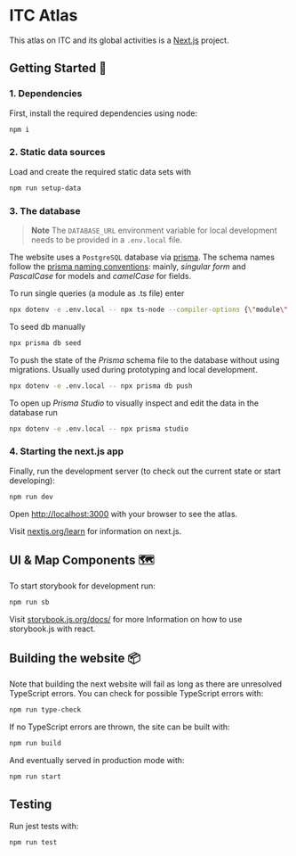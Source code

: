 # ITC Atlas

This atlas on ITC and its global activities is a [Next.js](https://nextjs.org/) project.

## Getting Started 🚀

### 1. Dependencies

First, install the required dependencies using node:

```bash
npm i
```

### 2. Static data sources

Load and create the required static data sets with

```bash
npm run setup-data
```

### 3. The database

> **Note**
> The `DATABASE_URL` environment variable for local development needs to be provided in a `.env.local` file.

The website uses a `PostgreSQL` database via [prisma](https://prisma.io/).
The schema names follow the [prisma naming conventions](https://www.prisma.io/docs/reference/api-reference/prisma-schema-reference#naming-conventions): mainly, _singular form_ and _PascalCase_ for models and _camelCase_ for fields.

To run single queries (a module as .ts file) enter

```bash
npx dotenv -e .env.local -- npx ts-node --compiler-options {\"module\":\"commonjs\"} <pathToQueryFile>
```

To seed db manually

```bash
npx prisma db seed
```

To push the state of the _Prisma_ schema file to the database without using migrations. Usually used during prototyping and local development.

```bash
npx dotenv -e .env.local -- npx prisma db push
```

To open up _Prisma Studio_ to visually inspect and edit the data in the database run

```bash
npx dotenv -e .env.local -- npx prisma studio
```

### 4. Starting the next.js app

Finally, run the development server (to check out the current state or start developing):

```bash
npm run dev
```

Open [http://localhost:3000](http://localhost:3000) with your browser to see the atlas.

Visit [nextjs.org/learn](https://nextjs.org/learn) for information on next.js.

## UI & Map Components 🗺

To start storybook for development run:

```bash
npm run sb
```

Visit [storybook.js.org/docs/](https://storybook.js.org/docs/react/get-started/introduction) for more Information on how to use storybook.js with react.

## Building the website 📦

Note that building the next website will fail as long as there are unresolved TypeScript errors.
You can check for possible TypeScript errors with:

```bash
npm run type-check
```

If no TypeScript errors are thrown, the site can be built with:

```bash
npm run build
```

And eventually served in production mode with:

```bash
npm run start
```

## Testing

Run jest tests with:

```bash
npm run test
```
